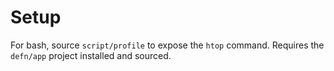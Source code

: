 Setup
=====

For bash, source `script/profile` to expose the `htop` command.  Requires the
`defn/app` project installed and sourced.
